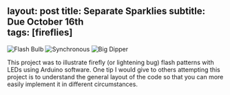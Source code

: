 layout: post
title:  Separate Sparklies
subtitle: Due October 16th        
tags: [fireflies]
---

![Flash Bulb](http://rachelbuccalo.github.io/img/flashbulb.JPG)
![Synchronous](http://rachelbuccalo.github.io/img/paperfront.JPG)
![Big Dipper](http://rachelbuccalo.github.io/img/paperback.JPG)

This project was to illustrate firefly (or lightening bug) flash patterns with LEDs using Arduino software.
One tip I would give to others attempting this project is to understand the general layout of the code so that you can more easily implement it in different circumstances.
